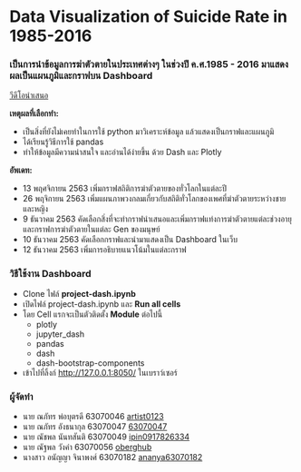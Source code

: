 # Data Visualization of Suicide Rate in 1985-2016
### เป็นการนำข้อมูลการฆ่าตัวตายในประเทศต่างๆ ในช่วงปี ค.ศ.1985 - 2016 มาแสดงผลเป็นแผนภูมิและกราฟบน Dashboard

[วีดีโอนำเสนอ](https://youtu.be/KOBL2WKKYWg)

**เหตุผลที่เลือกทำ:**
* เป็นสิ่งที่ยังไม่เคยทําในการใช้ python มาวิเคราะห์ข้อมูล แล้วแสดงเป็นกราฟและแผนภูมิ
* ได้เรียนรู้วิธีการใช้ pandas
* ทำให้ข้อมูลมีความน่าสนใจ และอ่านได้ง่ายขึ้น ด้วย Dash และ Plotly

**อัพเดท:**
* 13 พฤศจิกายน 2563 เพิ่มกราฟสถิติการฆ่าตัวตายของทั่วโลกในแต่ละปี
* 26 พฤจิกายน 2563 เพิ่มแผนภาพวงกลมเกี่ยวกับสถิติทั่วโลกของเพศที่ฆ่าตัวตายระหว่างชายและหญิง
* 9 ธันวาคม 2563 คัดเลือกสิ่งที่จะทำกราฟนำเสนอและเพิ่มกราฟแท่งการฆ่าตัวตายแต่ละช่วงอายุและกราฟการฆ่าตัวตายในแต่ละ Gen ของมนุษย์
* 10 ธันวาคม 2563 คัดเลือกกราฟและนำมาแสดงเป็น Dashboard ในเว็บ
* 12 ธันวาคม 2563 เพิ่มการอธิบายแนวโน้มในแต่ละกราฟ

### วิธีใช้งาน Dashboard
* Clone ไฟล์ **project-dash.ipynb**
* เปิดไฟล์ project-dash.ipynb และ **Run all cells**
* โดย Cell แรกจะเป็นตัวติดตั้ง **Module** ต่อไปนี้
  * plotly
  * jupyter_dash
  * pandas
  * dash
  * dash-bootstrap-components
* เข้าไปที่ลิ้งก์ http://127.0.0.1:8050/ ในเบราว์เซอร์

### ผู้จัดทำ
* นาย ณภัทร พ่อบุตรดี 63070046 [artist0123](https://github.com/artist0123)
* นาย ณภัทร อังธนากุล 63070047 [63070047](https://github.com/63070047)
* นาย ณัชพล นันทสันติ 63070049 [ipin0917826334](https://github.com/ipin0917826334)
* นาย ณัฐพล วังคำ 63070056 [oberghub](https://github.com/oberghub)
* นางสาว อนัญญา จินาพงศ์ 63070182 [ananya63070182](https://github.com/ananya63070182)
